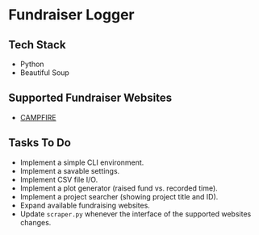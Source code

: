 # Fundraiser Logger



## Tech Stack

* Python
* Beautiful Soup

## Supported Fundraiser Websites

* [CAMPFIRE](https://camp-fire.jp/)

## Tasks To Do

* Implement a simple CLI environment.
* Implement a savable settings.
* Implement CSV file I/O.
* Implement a plot generator (raised fund vs. recorded time).
* Implement a project searcher (showing project title and ID).
* Expand available fundraising websites.
* Update `scraper.py` whenever the interface of the supported websites changes.